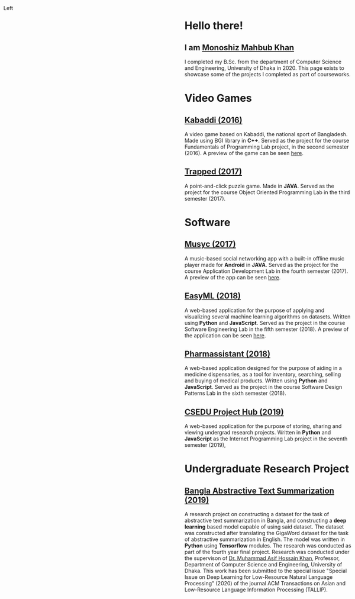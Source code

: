 <title>Monoshiz Mahbub Khan</title>

<div>

<div style="position: fixed; left: 1%; width: 47%">Left</div>

<div style="position: fixed; right: 1%; width: 47%">
  <h1>Hello there!</h1>


<h2>I am <a href="https://github.com/monoshizmkhan">Monoshiz Mahbub Khan</a></h2>

I completed my B.Sc. from the department of Computer Science and Engineering, University of Dhaka in 2020.
This page exists to showcase some of the projects I completed as part of courseworks.



# Video Games


## [Kabaddi (2016)](https://github.com/monoshizmkhan/Kabaddi)
A video game based on Kabaddi, the national sport of Bangladesh. Made using BGI library in **C++**. Served as the project for the course Fundamentals of Programming Lab project, in the second semester (2016). A preview of the game can be seen [here](https://www.youtube.com/watch?v=xQOrrPYQ0u8).


## [Trapped (2017)](https://github.com/monoshizmkhan/Trapped)
A point-and-click puzzle game. Made in **JAVA**. Served as the project for the course Object Oriented Programming Lab in the third semester (2017).




# Software



## [Musyc (2017)](https://github.com/monoshizmkhan/Musyc)
A music-based social networking app with a built-in offline music player made for **Android** in **JAVA**. Served as the project for the course Application Development Lab in the fourth semester (2017). A preview of the app can be seen [here](https://www.youtube.com/watch?v=CIsQwhyS0SA).


## [EasyML (2018)](https://github.com/Saad-Mahmud/EasyML)
A web-based application for the purpose of applying and visualizing several machine learning algorithms on datasets. Written using **Python** and **JavaScript**. Served as the project in the course Software Engineering Lab in the fifth semester (2018). A preview of the application can be seen [here](https://www.youtube.com/watch?v=0J6srbmF1pA).


## [Pharmassistant (2018)](https://github.com/monoshizmkhan/Pharmassistant)
A web-based application designed for the purpose of aiding in a medicine dispensaries, as a tool for inventory, searching, selling and buying of medical products. Written using **Python** and **JavaScript**. Served as the project in the course Software Design Patterns Lab in the sixth semester (2018).


## [CSEDU Project Hub (2019)](https://github.com/monoshizmkhan/CSEDU-Project-Hub)
A web-based application for the purpose of storing, sharing and viewing undergrad research projects. Written in **Python** and **JavaScript** as the Internet Programming Lab project in the seventh semester (2019),




# Undergraduate Research Project

## [Bangla Abstractive Text Summarization (2019)](https://github.com/monoshizmkhan/Bangla-Abstractive-Text-Summarization)
A research project on constructing a dataset for the task of abstractive text summarization in Bangla, and constructing a **deep learning** based model capable of using said dataset. The dataset was constructed after translating the GigaWord dataset for the task of abstractive summarization in English. The model was written in **Python** using **Tensorflow** modules. The research was conducted as part of the fourth year final project. Research was conducted under the supervison of [Dr. Muhammad Asif Hossain Khan](http://www.cse.du.ac.bd/profile/?faculty=AHK), Professor, Department of Computer Science and Engineering, University of Dhaka.
This work has been submitted to the special issue "Special Issue on Deep Learning for Low-Resource Natural Language Processing" (2020) of the journal ACM Transactions on Asian and Low-Resource Language Information Processing (TALLIP).
</div>
</div>
